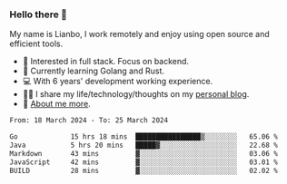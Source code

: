 ### Hello there 👋

My name is Lianbo, I work remotely and enjoy using open source and efficient tools.

- 🔭 Interested in full stack. Focus on backend.
- 🌱 Currently learning Golang and Rust.
- 💻 With 6 years' development working experience.
- ✍🏻 I share my life/technology/thoughts on my [personal blog](https://godruoyi.com).
- 👒 [About me more](https://godruoyi.com/posts/About-godruoyi).

<!--START_SECTION:waka-->

```txt
From: 18 March 2024 - To: 25 March 2024

Go             15 hrs 18 mins  ████████████████▒░░░░░░░░   65.06 %
Java           5 hrs 20 mins   █████▓░░░░░░░░░░░░░░░░░░░   22.68 %
Markdown       43 mins         ▓░░░░░░░░░░░░░░░░░░░░░░░░   03.06 %
JavaScript     42 mins         ▓░░░░░░░░░░░░░░░░░░░░░░░░   03.01 %
BUILD          28 mins         ▓░░░░░░░░░░░░░░░░░░░░░░░░   02.02 %
```

<!--END_SECTION:waka-->
